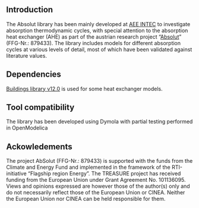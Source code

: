 ## Introduction
The Absolut library has been mainly developed at [AEE INTEC](https://www.aee-intec.at/en/) to investigate absorption thermodynamic cycles, with special attention to the absorption heat exchanger (AHE) as part of the austrian research project “[Absolut](https://www.aee-intec.at/project/absolut-absorptionstechnologien-als-loesungen-fuer-nachhaltige-fernwaerme-und-fernkaelte/)” (FFG-Nr.: 879433).
The library includes models for different absorption cycles at various levels of detail, most of which have been validated against literature values.

## Dependencies
[Buildings library v12.0](https://github.com/lbl-srg/modelica-buildings/releases/tag/v12.0.0) is used for some heat exchanger models.

## Tool compatibility
The library has been developed using Dymola with partial testing performed in OpenModelica

## Ackowledements
The project AbSolut (FFG-Nr.: 879433) is supported with the funds from the Climate and Energy Fund and implemented in the framework of the RTI-initiative “Flagship region Energy”.
The TREASURE project has received funding from the European Union under Grant Agreement No. 101136095.
Views and opinions expressed are however those of the author(s) only and do not necessarily reflect those of the European Union or CINEA.
Neither the European Union nor CINEA can be held responsible for them. 
